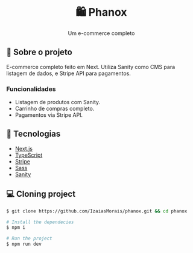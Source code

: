 <h1 align='center'>
   🛍 Phanox
</h1>

<p align="center">Um e-commerce completo</p>

## 📃 Sobre o projeto

E-commerce completo feito em Next. Utiliza Sanity como CMS para listagem de dados, e Stripe API para pagamentos.

### Funcionalidades

- Listagem de produtos com Sanity.
- Carrinho de compras completo.
- Pagamentos via Stripe API.

## 🚀 Tecnologias

- [Next.js](https://nextjs.org/)
- [TypeScript](https://www.typescriptlang.org/)
- [Stripe](https://stripe.com/en-br)
- [Sass](https://sass-lang.com/)
- [Sanity](https://www.sanity.io/)

## 💻 Cloning project

```bash
$ git clone https://github.com/IzaiasMorais/phanox.git && cd phanox
```

```bash
# Install the dependecies
$ npm i

# Run the project
$ npm run dev

```





